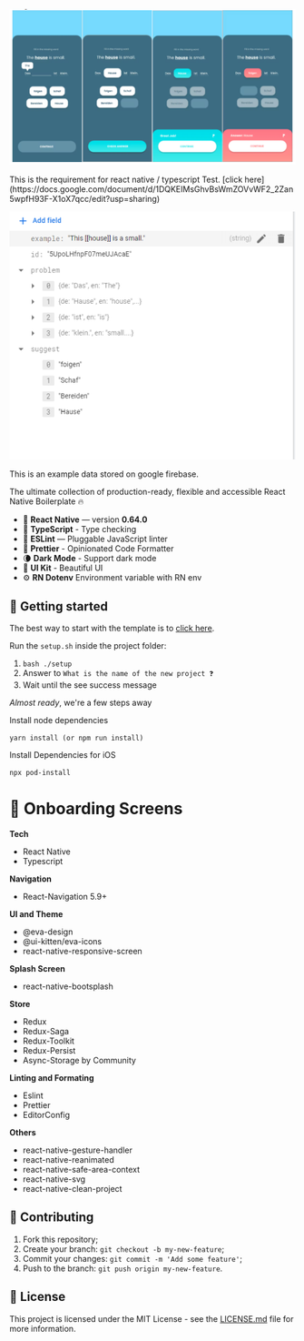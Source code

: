 <p align="center">
  <img src="./showcase/prime-react-native.png" width="750">
</p>
This is the requirement for react native / typescript Test. [click here](https://docs.google.com/document/d/1DQKEIMsGhvBsWmZOVvWF2_2Zan5wpfH93F-X1oX7qcc/edit?usp=sharing)


<p align="center">
  <img src="./showcase/firebase-data-example.png" width="750">
</p>
This is an example data stored on google firebase.

The ultimate collection of production-ready, flexible and accessible React Native Boilerplate 🔥

- 📱 **React Native** — version **0.64.0**
- 🎉 **TypeScript** - Type checking
- 📏 **ESLint** — Pluggable JavaScript linter
- 💖 **Prettier** - Opinionated Code Formatter
- 🌘 **Dark Mode** - Support dark mode
- 🌆 **UI Kit** - Beautiful UI
- ⚙️ **RN Dotenv** Environment variable with RN env

## 🚀 Getting started

The best way to start with the template is to [click here](https://github.com/joeygoksu/LightReactNative/generate).

Run the `setup.sh` inside the project folder:

1. `bash ./setup`
2. Answer to `What is the name of the new project ❓`
3. Wait until the see success message

_Almost ready_, we're a few steps away

Install node dependencies

```yarn
yarn install (or npm run install)
```

Install Dependencies for iOS

```
npx pod-install
```

# 🌼 Onboarding Screens

**Tech**

- React Native
- Typescript

**Navigation**

- React-Navigation 5.9+

**UI and Theme**

- @eva-design
- @ui-kitten/eva-icons
- react-native-responsive-screen

**Splash Screen**

- react-native-bootsplash

**Store**

- Redux
- Redux-Saga
- Redux-Toolkit
- Redux-Persist
- Async-Storage by Community

**Linting and Formating**

- Eslint
- Prettier
- EditorConfig

**Others**

- react-native-gesture-handler
- react-native-reanimated
- react-native-safe-area-context
- react-native-svg
- react-native-clean-project

## 🤝 Contributing

1. Fork this repository;
2. Create your branch: `git checkout -b my-new-feature`;
3. Commit your changes: `git commit -m 'Add some feature'`;
4. Push to the branch: `git push origin my-new-feature`.

## 📝 License

This project is licensed under the MIT License - see the [LICENSE.md](LICENSE.md) file for more information.
